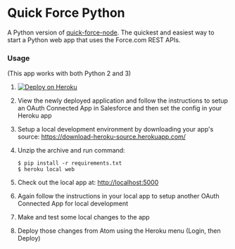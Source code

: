Quick Force Python
==================

A Python version of [quick-force-node](https://github.com/jamesward/quick-force-node).
The quickest and easiest way to start a Python web app that uses the Force.com REST APIs.


### Usage

(This app works with both Python 2 and 3)

1. [![Deploy on Heroku](https://www.herokucdn.com/deploy/button.svg)](https://heroku.com/deploy)
2. View the newly deployed application and follow the instructions to setup an OAuth Connected App in Salesforce and then set the config in your Heroku app
3. Setup a local development environment by downloading your app's source: https://download-heroku-source.herokuapp.com/
4. Unzip the archive and run command:

    ```
    $ pip install -r requirements.txt
    $ heroku local web
    ```

5. Check out the local app at: [http://localhost:5000](http://localhost:5000)
6. Again follow the instructions in your local app to setup another OAuth Connected App for local development
7. Make and test some local changes to the app
8. Deploy those changes from Atom using the Heroku menu (Login, then Deploy)
